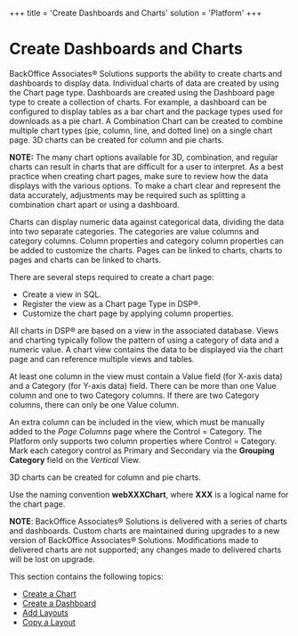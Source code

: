 +++
title = 'Create Dashboards and Charts'
solution = 'Platform'
+++

# Create Dashboards and Charts

BackOffice Associates® Solutions supports the ability to create charts
and dashboards to display data. Individual charts of data are created by
using the Chart page type. Dashboards are created using the Dashboard
page type to create a collection of charts. For example, a dashboard can
be configured to display tables as a bar chart and the package types
used for downloads as a pie chart. A Combination Chart can be created to
combine multiple chart types (pie, column, line, and dotted line) on a
single chart page. 3D charts can be created for column and pie charts.

**NOTE:** The many chart options available for 3D, combination, and
regular charts can result in charts that are difficult for a user to
interpret. As a best practice when creating chart pages, make sure to
review how the data displays with the various options. To make a chart
clear and represent the data accurately, adjustments may be required
such as splitting a combination chart apart or using a dashboard.

Charts can display numeric data against categorical data, dividing the
data into two separate categories. The categories are value columns and
category columns. Column properties and category column properties can
be added to customize the charts. Pages can be linked to charts, charts
to pages and charts can be linked to charts. 

There are several steps required to create a chart page:

  - Create a view in SQL.
  - Register the view as a Chart page Type in DSP®.
  - Customize the chart page by applying column properties.

All charts in DSP® are based on a view in the associated database. Views
and charting typically follow the pattern of using a category of data
and a numeric value. A chart view contains the data to be displayed via
the chart page and can reference multiple views and tables.

At least one column in the view must contain a Value field (for X-axis
data) and a Category (for Y-axis data) field. There can be more than one
Value column and one to two Category columns. If there are two Category
columns, there can only be one Value column. 

An extra column can be included in the view, which must be manually
added to the *Page Columns* page where the Control = Category. The
Platform only supports two column properties where Control = Category.
Mark each category control as Primary and Secondary via the **Grouping
Category** field on the *Vertical* View.

3D charts can be created for column and pie charts.

Use the naming convention **webXXXChart**, where **XXX** is a logical
name for the chart page.

**NOTE**: BackOffice Associates® Solutions is delivered with a series of
charts and dashboards. Custom charts are maintained during upgrades to a
new version of BackOffice Associates® Solutions. Modifications made to
delivered charts are not supported; any changes made to delivered charts
will be lost on upgrade.

This section contains the following topics:

  - [Create a Chart](Create_a_Chart)
  - [Create a Dashboard](Create_a_Dashboard)
  - [Add Layouts](Add%20Layouts)
  - [Copy a Layout](Copy%20a%20Layout)
